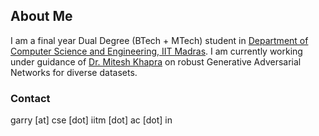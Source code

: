 ## About Me

I am a final year Dual Degree (BTech + MTech) student in [Department of Computer Science and Engineering, IIT Madras](http://www.cse.iitm.ac.in/). I am currently working under guidance of [Dr. Mitesh Khapra](http://www.cse.iitm.ac.in/~miteshk/) on robust Generative Adversarial Networks for diverse datasets.



### Contact

garry [at] cse [dot] iitm [dot] ac [dot] in
